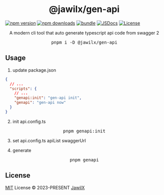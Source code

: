 <h1 align="center">@jawilx/gen-api</h1>

[![npm version][npm-version-src]][npm-version-href]
[![npm downloads][npm-downloads-src]][npm-downloads-href]
[![bundle][bundle-src]][bundle-href]
[![JSDocs][jsdocs-src]][jsdocs-href]
[![License][license-src]][license-href]

<p align="center">A modern cli tool that auto generate typescript api code from swagger 2</p>

<pre align="center">pnpm i -D @jawilx/gen-api</pre>

## Usage

1. update package.json
```json
{
  // ...
  "scripts": {
    // ...
    "genapi:init": "gen-api init",
    "genapi": "gen-api now"
  }
}
```

2. init api.config.ts
<pre align="center">pnpm genapi:init</pre>

3. set api.config.ts apiList swaggerUrl

4. generate
<pre align="center">pnpm genapi</pre>

## License

[MIT](./LICENSE) License © 2023-PRESENT [JawilX](https://github.com/JawilX)


<!-- Badges -->

[npm-version-src]: https://img.shields.io/npm/v/@jawilx/gen-api?style=flat&colorA=080f12&colorB=1fa669
[npm-version-href]: https://npmjs.com/package/@jawilx/gen-api
[npm-downloads-src]: https://img.shields.io/npm/dm/@jawilx/gen-api?style=flat&colorA=080f12&colorB=1fa669
[npm-downloads-href]: https://npmjs.com/package/@jawilx/gen-api
[bundle-src]: https://img.shields.io/bundlephobia/minzip/@jawilx/gen-api?style=flat&colorA=080f12&colorB=1fa669&label=minzip
[bundle-href]: https://bundlephobia.com/result?p=@jawilx/gen-api
[license-src]: https://img.shields.io/github/license/jawilx/gen-api.svg?style=flat&colorA=080f12&colorB=1fa669
[license-href]: https://github.com/jawilx/gen-api/blob/main/LICENSE
[jsdocs-src]: https://img.shields.io/badge/jsdocs-reference-080f12?style=flat&colorA=080f12&colorB=1fa669
[jsdocs-href]: https://www.jsdocs.io/package/@jawilx/gen-api
